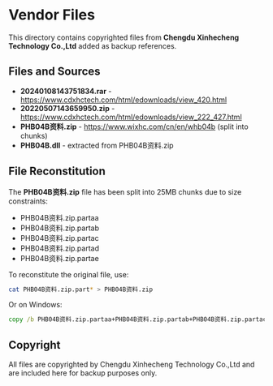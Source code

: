 # Vendor Files

This directory contains copyrighted files from **Chengdu Xinhecheng Technology Co.,Ltd** added as backup references.

## Files and Sources

- **20240108143751834.rar** - https://www.cdxhctech.com/html/edownloads/view_420.html
- **20220507143659950.zip** - https://www.cdxhctech.com/html/edownloads/view_222_427.html  
- **PHB04B资料.zip** - https://www.wixhc.com/cn/en/whb04b (split into chunks)
- **PHB04B.dll** - extracted from PHB04B资料.zip

## File Reconstitution

The **PHB04B资料.zip** file has been split into 25MB chunks due to size constraints:
- PHB04B资料.zip.partaa
- PHB04B资料.zip.partab  
- PHB04B资料.zip.partac
- PHB04B资料.zip.partad
- PHB04B资料.zip.partae

To reconstitute the original file, use:
```bash
cat PHB04B资料.zip.part* > PHB04B资料.zip
```

Or on Windows:
```cmd
copy /b PHB04B资料.zip.partaa+PHB04B资料.zip.partab+PHB04B资料.zip.partac+PHB04B资料.zip.partad+PHB04B资料.zip.partae PHB04B资料.zip
```

## Copyright

All files are copyrighted by Chengdu Xinhecheng Technology Co.,Ltd and are included here for backup purposes only.